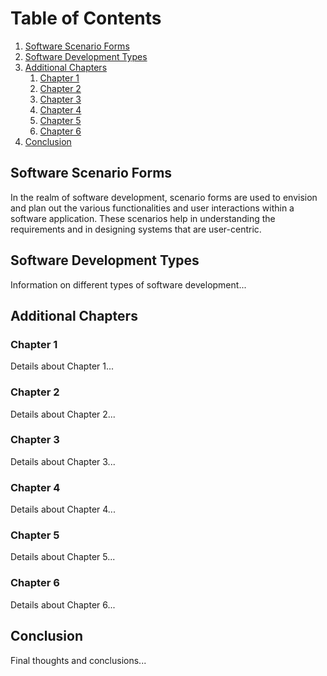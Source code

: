 # Table of Contents

1. [Software Scenario Forms](#software-scenario-forms)
2. [Software Development Types](#software-development-types)
3. [Additional Chapters](#additional-chapters)
   1. [Chapter 1](#chapter-1)
   2. [Chapter 2](#chapter-2)
   3. [Chapter 3](#chapter-3)
   4. [Chapter 4](#chapter-4)
   5. [Chapter 5](#chapter-5)
   6. [Chapter 6](#chapter-6)
4. [Conclusion](#conclusion)

## Software Scenario Forms
In the realm of software development, scenario forms are used to envision and plan out the various functionalities and user interactions within a software application. These scenarios help in understanding the requirements and in designing systems that are user-centric.

## Software Development Types
Information on different types of software development...

## Additional Chapters

### Chapter 1
Details about Chapter 1...

### Chapter 2
Details about Chapter 2...

### Chapter 3
Details about Chapter 3...

### Chapter 4
Details about Chapter 4...

### Chapter 5
Details about Chapter 5...

### Chapter 6
Details about Chapter 6...

## Conclusion
Final thoughts and conclusions...
